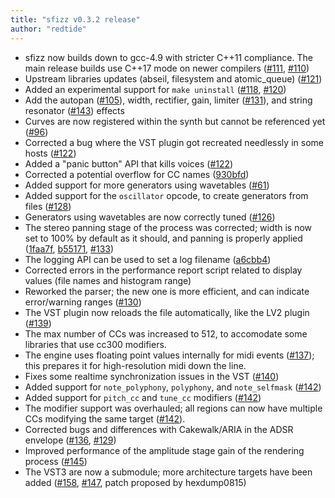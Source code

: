 ```yaml
---
title: "sfizz v0.3.2 release"
author: "redtide"
---
```

- sfizz now builds down to gcc-4.9 with stricter C++11 compliance.
  The main release builds use C++17 mode on newer compilers ([#111], [#110])
- Upstream libraries updates (abseil, filesystem and atomic_queue) ([#121])
- Added an experimental support for `make uninstall` ([#118], [#120])
- Add the autopan ([#105]), width, rectifier, gain, limiter ([#131]),
  and string resonator ([#143]) effects
- Curves are now registered within the synth but cannot be referenced yet ([#96])
- Corrected a bug where the VST plugin got recreated needlessly in some hosts ([#122])
- Added a "panic button" API that kills voices ([#122])
- Corrected a potential overflow for CC names ([930bfd])
- Added support for more generators using wavetables ([#61])
- Added support for the `oscillator` opcode, to create generators from files ([#128])
- Generators using wavetables are now correctly tuned ([#126])
- The stereo panning stage of the process was corrected;
  width is now set to 100% by default as it should,
  and panning is properly applied ([1faa7f], [b55171], [#133])
- The logging API can be used to set a log filename ([a6cbb4])
- Corrected errors in the performance report script related to display values
  (file names and histogram range)
- Reworked the parser; the new one is more efficient,
  and can indicate error/warning ranges ([#130])
- The VST plugin now reloads the file automatically, like the LV2 plugin ([#139])
- The max number of CCs was increased to 512, to accomodate some libraries that use cc300 modifiers.
- The engine uses floating point values internally for midi events ([#137]); this prepares it for high-resolution midi down the line.
- Fixes some realtime synchronization issues in the VST ([#140])
- Added support for `note_polyphony`, `polyphony`, and `note_selfmask` ([#142])
- Added support for `pitch_cc` and `tune_cc` modifiers ([#142])
- The modifier support was overhauled; all regions can now have multiple CCs modifying the same target ([#142]).
- Corrected bugs and differences with Cakewalk/ARIA in the ADSR envelope ([#136], [#129])
- Improved performance of the amplitude stage gain of the rendering process ([#145])
- The VST3 are now a submodule; more architecture targets have been added
  ([#158], [#147], patch proposed by hexdump0815)

[930bfd]: https://github.com/sfztools/sfizz/commit/930bfd
[1faa7f]: https://github.com/sfztools/sfizz/commit/1faa7f
[b55171]: https://github.com/sfztools/sfizz/commit/b55171
[a6cbb4]: https://github.com/sfztools/sfizz/commit/a6cbb4
[#61]:  https://github.com/sfztools/sfizz/pull/61
[#96]:  https://github.com/sfztools/sfizz/pull/96
[#105]: https://github.com/sfztools/sfizz/pull/105
[#110]: https://github.com/sfztools/sfizz/issues/110
[#111]: https://github.com/sfztools/sfizz/pull/111
[#118]: https://github.com/sfztools/sfizz/issues/118
[#120]: https://github.com/sfztools/sfizz/pull/120
[#121]: https://github.com/sfztools/sfizz/pull/121
[#122]: https://github.com/sfztools/sfizz/pull/122
[#126]: https://github.com/sfztools/sfizz/pull/126
[#128]: https://github.com/sfztools/sfizz/pull/128
[#129]: https://github.com/sfztools/sfizz/issues/129
[#130]: https://github.com/sfztools/sfizz/pull/130
[#131]: https://github.com/sfztools/sfizz/pull/131
[#133]: https://github.com/sfztools/sfizz/issues/133
[#136]: https://github.com/sfztools/sfizz/pull/136
[#137]: https://github.com/sfztools/sfizz/pull/137
[#139]: https://github.com/sfztools/sfizz/pull/139
[#140]: https://github.com/sfztools/sfizz/pull/140
[#142]: https://github.com/sfztools/sfizz/pull/142
[#143]: https://github.com/sfztools/sfizz/pull/143
[#145]: https://github.com/sfztools/sfizz/pull/145
[#147]: https://github.com/sfztools/sfizz/issues/147
[#158]: https://github.com/sfztools/sfizz/pull/158
